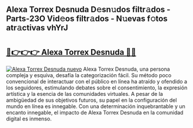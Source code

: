## Alexa Torrex Desnuda D𝚎sn𝚞dos filtr𝚊dos - Parts-23O Vid𝚎os filtr𝚊dos - N𝚞evas f𝚘tos atr𝚊ctivas vhYrJ

# <h2><a href="http://mb6xc0g.tromn.icu/?c=Alexa+Torrex+Desnuda">🔗👉👉👉 Alexa Torrex Desnuda 🔗🔗</a></h2>

[![Alexa Torrex Desnuda nuevo](https://i.imgur.com/pEAQMta.gif)](http://mb6xc0g.tromn.icu/?c=Alexa+Torrex+Desnuda)
Alexa Torrex Desnuda, una persona compleja y esquiva, desafía la categorización fácil. Su método poco convencional de interactuar con el público en línea ha atraído y ofendido a los seguidores, estimulando debates sobre el consentimiento, la expresión artística y la esencia de las comunidades virtuales. A pesar de la ambigüedad de sus objetivos futuros, su papel en la configuración del mundo en línea es innegable. Con una determinación inquebrantable y un encanto innegable, el impacto de Alexa Torrex Desnuda en la comunidad digital es inmenso.
